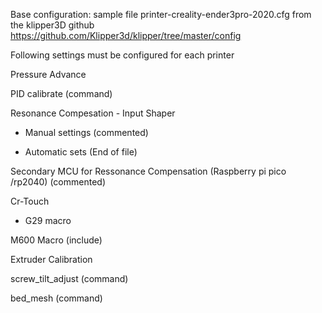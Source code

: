 Base configuration: sample file printer-creality-ender3pro-2020.cfg from the klipper3D github
https://github.com/Klipper3d/klipper/tree/master/config

Following settings must be configured for each printer


Pressure Advance

PID calibrate (command)

Resonance Compesation - Input Shaper

-	Manual settings (commented)

-	Automatic sets (End of file)

Secondary MCU for Ressonance Compensation (Raspberry pi pico /rp2040) (commented)

Cr-Touch

-	G29 macro

M600 Macro (include)

Extruder Calibration

screw_tilt_adjust (command)

bed_mesh (command)
